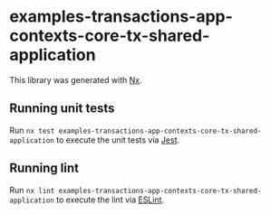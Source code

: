 # examples-transactions-app-contexts-core-tx-shared-application

This library was generated with [Nx](https://nx.dev).

## Running unit tests

Run `nx test examples-transactions-app-contexts-core-tx-shared-application` to execute the unit tests via [Jest](https://jestjs.io).

## Running lint

Run `nx lint examples-transactions-app-contexts-core-tx-shared-application` to execute the lint via [ESLint](https://eslint.org/).
